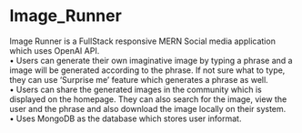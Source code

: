 # Image_Runner

Image Runner is a FullStack responsive MERN Social media application which uses OpenAI API.<br/>
• Users can generate their own imaginative image by typing a phrase and a image will be generated according to the phrase. If not sure what to type, they can use ‘Surprise me’ feature which generates a phrase as well.<br/>
• Users can share the generated images in the community which is displayed on the homepage. They can also search for the image, view the user and the phrase and also download the image locally on their system.<br/>
• Uses MongoDB as the database which stores user informat.
